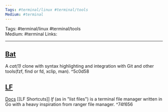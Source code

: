 ```yaml
---
Tags: #terminal/linux #terminal/tools  
Medium: #terminal 
---
```

Tags: #terminal/linux #terminal/tools  
Medium: #terminal
Links:
___

## [Bat](https://github.com/sharkdp/bat)
A _cat(1)_ clone with syntax highlighting and integration with Git and other tools(fzf, find or fd, xclip, man). ^5c0d58

## [LF](https://github.com/gokcehan/lf)
[Docs](https://pkg.go.dev/github.com/gokcehan/lf)
[[LF Shortcuts]]
_lf_ (as in "list files") is a terminal file manager written in Go with a heavy inspiration from ranger file manager. ^74f656

